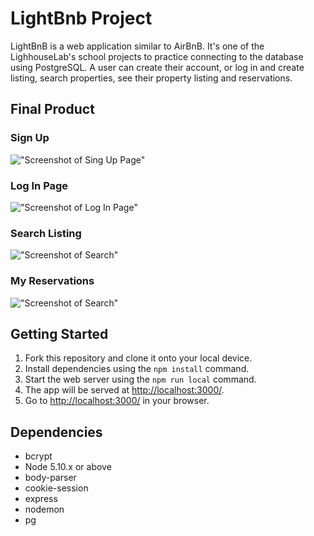 # LightBnb Project

LightBnB is a web application similar to AirBnB. It's one of the LighhouseLab's school projects to practice connecting to the database using PostgreSQL. A user can create their account, or log in and create listing, search properties, see their property listing and reservations. 


## Final Product

### Sign Up

!["Screenshot of Sing Up Page"]()

### Log In Page

!["Screenshot of Log In Page"]()

### Search Listing

!["Screenshot of Search"]()

### My Reservations

!["Screenshot of Search"]()


## Getting Started

1. Fork this repository and clone it onto your local device.
2. Install dependencies using the `npm install` command.
3. Start the web server using the `npm run local` command.
3. The app will be served at <http://localhost:3000/>.
4. Go to <http://localhost:3000/> in your browser.

## Dependencies

- bcrypt
- Node 5.10.x or above
- body-parser
- cookie-session
- express
- nodemon
- pg